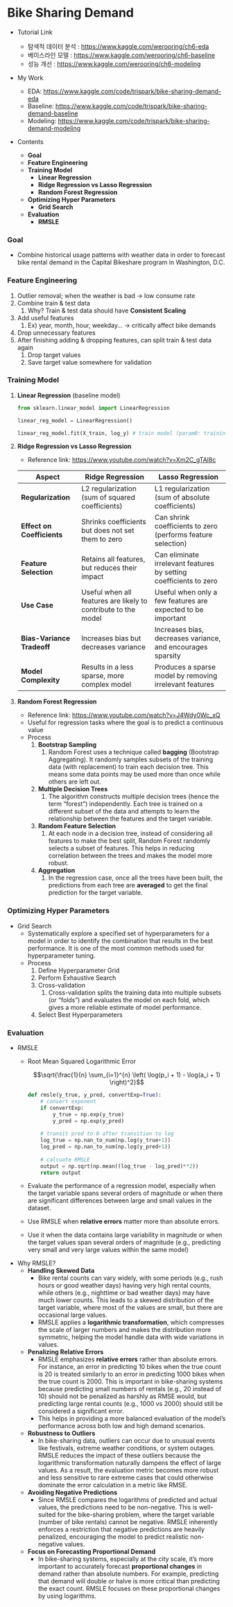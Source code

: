 # Bike Sharing Demand

- Tutorial Link
    - 탐색적 데이터 분석 : https://www.kaggle.com/werooring/ch6-eda
    - 베이스라인 모델 : https://www.kaggle.com/werooring/ch6-baseline
    - 성능 개선 : https://www.kaggle.com/werooring/ch6-modeling

- My Work
    - EDA: https://www.kaggle.com/code/trispark/bike-sharing-demand-eda
    - Baseline: https://www.kaggle.com/code/trispark/bike-sharing-demand-baseline
    - Modeling: https://www.kaggle.com/code/trispark/bike-sharing-demand-modeling

- Contents
    - **Goal**
    - **Feature Engineering**
    - **Training Model**
        - **Linear Regression**
        - **Ridge Regression vs Lasso Regression**
        - **Random Forest Regression**
    - **Optimizing Hyper Parameters**
        - **Grid Search**
    - **Evaluation**
        - **RMSLE**
    

### Goal

- Combine historical usage patterns with weather data in order to forecast bike rental demand in the Capital Bikeshare program in Washington, D.C.

### Feature Engineering

1. Outlier removal; when the weather is bad → low consume rate 
2. Combine train & test data 
    1. Why? Train & test data should have **Consistent Scaling**
3. Add useful features 
    1. Ex) year, month, hour, weekday… → critically affect bike demands 
4. Drop unnecessary features 
5. After finishing adding & dropping features, can split train & test data again
    1. Drop target values
    2. Save target value somewhere for validation  

### Training Model

1. **Linear Regression** (baseline model)
    
    ```python
    from sklearn.linear_model import LinearRegression
    
    linear_reg_model = LinearRegression()
    
    linear_reg_model.fit(X_train, log_y) # train model (param0: training val, param1: target val)
    ```
    
2. **Ridge Regression vs Lasso Regression**
    - Reference link: https://www.youtube.com/watch?v=Xm2C_gTAl8c
    
    | Aspect | **Ridge Regression** | **Lasso Regression** |
    | --- | --- | --- |
    | **Regularization** | L2 regularization (sum of squared coefficients) | L1 regularization (sum of absolute coefficients) |
    | **Effect on Coefficients** | Shrinks coefficients but does not set them to zero | Can shrink coefficients to zero (performs feature selection) |
    | **Feature Selection** | Retains all features, but reduces their impact | Can eliminate irrelevant features by setting coefficients to zero |
    | **Use Case** | Useful when all features are likely to contribute to the model | Useful when only a few features are expected to be important |
    | **Bias-Variance Tradeoff** | Increases bias but decreases variance | Increases bias, decreases variance, and encourages sparsity |
    | **Model Complexity** | Results in a less sparse, more complex model | Produces a sparse model by removing irrelevant features |

1. **Random Forest Regression**
    - Reference link: https://www.youtube.com/watch?v=J4Wdy0Wc_xQ
    - Useful for regression tasks where the goal is to predict a continuous value
    - Process
        1. **Bootstrap Sampling**
            1. Random Forest uses a technique called **bagging** (Bootstrap Aggregating). It randomly samples subsets of the training data (with replacement) to train each decision tree. This means some data points may be used more than once while others are left out.
        2. **Multiple Decision Trees**
            1. The algorithm constructs multiple decision trees (hence the term “forest”) independently. Each tree is trained on a different subset of the data and attempts to learn the relationship between the features and the target variable.
        3. **Random Feature Selection**
            1. At each node in a decision tree, instead of considering all features to make the best split, Random Forest randomly selects a subset of features. This helps in reducing correlation between the trees and makes the model more robust.
        4. **Aggregation**
            1. In the regression case, once all the trees have been built, the predictions from each tree are **averaged** to get the final prediction for the target variable.
        

### Optimizing Hyper Parameters

- Grid Search
    - Systematically explore a specified set of hyperparameters for a model in order to identify the combination that results in the best performance. It is one of the most common methods used for hyperparameter tuning.
    - Process
        1. Define Hyperparameter Grid
        2. Perform Exhaustive Search
        3. Cross-validation 
            1. Cross-validation splits the training data into multiple subsets (or “folds”) and evaluates the model on each fold, which gives a more reliable estimate of model performance.
        4. Select Best Hyperparameters

### Evaluation

- RMSLE
    - Root Mean Squared Logarithmic Error
        
        $$\sqrt{\frac{1}{n} \sum_{i=1}^{n} \left( \log(p_i + 1) - \log(a_i + 1) \right)^2}$$
        
        ```python
        def rmsle(y_true, y_pred, convertExp=True):
            # convert exponent
            if convertExp:
                y_true = np.exp(y_true)
                y_pred = np.exp(y_pred)
                
            # transit pred to 0 after transition to log
            log_true = np.nan_to_num(np.log(y_true+1))
            log_pred = np.nan_to_num(np.log(y_pred+1))
            
            # calcuate RMSLE
            output = np.sqrt(np.mean((log_true - log_pred)**2))
            return output
        ```
        
    - Evaluate the performance of a regression model, especially when the target variable spans several orders of magnitude or when there are significant differences between large and small values in the dataset.
    - Use RMSLE when **relative errors** matter more than absolute errors.
    - Use it when the data contains large variability in magnitude or when the target values span several orders of magnitude (e.g., predicting very small and very large values within the same model)
- Why RMSLE?
    - **Handling Skewed Data**
        - Bike rental counts can vary widely, with some periods (e.g., rush hours or good weather days) having very high rental counts, while others (e.g., nighttime or bad weather days) may have much lower counts. This leads to a skewed distribution of the target variable, where most of the values are small, but there are occasional large values.
        - RMSLE applies a **logarithmic transformation**, which compresses the scale of larger numbers and makes the distribution more symmetric, helping the model handle data with wide variations in values.
    - **Penalizing Relative Errors**
        - RMSLE emphasizes **relative errors** rather than absolute errors. For instance, an error in predicting 10 bikes when the true count is 20 is treated similarly to an error in predicting 1000 bikes when the true count is 2000. This is important in bike-sharing systems because predicting small numbers of rentals (e.g., 20 instead of 10) should not be penalized as harshly as RMSE would, but predicting large rental counts (e.g., 1000 vs 2000) should still be considered a significant error.
        - This helps in providing a more balanced evaluation of the model’s performance across both low and high demand scenarios.
    - **Robustness to Outliers**
        - In bike-sharing data, outliers can occur due to unusual events like festivals, extreme weather conditions, or system outages. RMSLE reduces the impact of these outliers because the logarithmic transformation naturally dampens the effect of large values. As a result, the evaluation metric becomes more robust and less sensitive to rare extreme cases that could otherwise dominate the error calculation in a metric like RMSE.
    - **Avoiding Negative Predictions**
        - Since RMSLE compares the logarithms of predicted and actual values, the predictions need to be non-negative. This is well-suited for the bike-sharing problem, where the target variable (number of bike rentals) cannot be negative. RMSLE inherently enforces a restriction that negative predictions are heavily penalized, encouraging the model to predict realistic non-negative values.
    - **Focus on Forecasting Proportional Demand**
        - In bike-sharing systems, especially at the city scale, it’s more important to accurately forecast **proportional changes** in demand rather than absolute numbers. For example, predicting that demand will double or halve is more critical than predicting the exact count. RMSLE focuses on these proportional changes by using logarithms.
